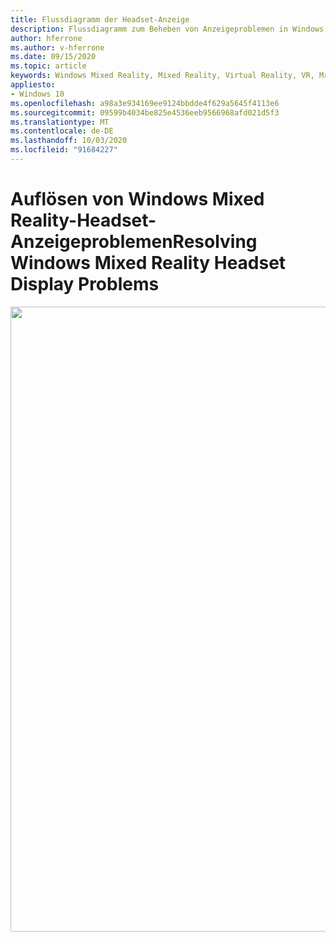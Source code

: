 ```yaml
---
title: Flussdiagramm der Headset-Anzeige
description: Flussdiagramm zum Beheben von Anzeigeproblemen in Windows Mixed Reality-Headsets.
author: hferrone
ms.author: v-hferrone
ms.date: 09/15/2020
ms.topic: article
keywords: Windows Mixed Reality, Mixed Reality, Virtual Reality, VR, Mr, Flowchart, Black Screen, Display, Display Cable
appliesto:
- Windows 10
ms.openlocfilehash: a98a3e934169ee9124bbdde4f629a5645f4113e6
ms.sourcegitcommit: 09599b4034be825e4536eeb9566968afd021d5f3
ms.translationtype: MT
ms.contentlocale: de-DE
ms.lasthandoff: 10/03/2020
ms.locfileid: "91684227"
---
```

# <a name="resolving-windows-mixed-reality-headset-display-problems"></a><span data-ttu-id="090e2-104">Auflösen von Windows Mixed Reality-Headset-Anzeigeproblemen</span><span class="sxs-lookup"><span data-stu-id="090e2-104">Resolving Windows Mixed Reality Headset Display Problems</span></span>

<img src="images/Flowchart_BlackscreenV2.png" width="1000">
